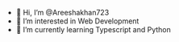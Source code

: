 - 👋 Hi, I’m @Areeshakhan723
- 👀 I’m interested in Web Development
- 🌱 I’m currently learning Typescript and Python
 

<!---
Areeshakhan723/Areeshakhan723 is a ✨ special ✨ repository because its `README.md` (this file) appears on your GitHub profile.
You can click the Preview link to take a look at your changes.
--->
